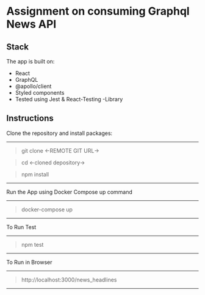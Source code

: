 # Assignment on consuming Graphql News API

## Stack

The app is built on:
* React
* GraphQL 
* @apollo/client
* Styled components
* Tested using Jest & React-Testing -Library

## Instructions

Clone the repository and install packages:
*************
> git clone <-REMOTE GIT URL->

> cd <-cloned depository->

> npm install
*************

Run the App using Docker Compose up command
*******************
> docker-compose up
*******************

To Run Test
****************
> npm test
****************

To Run in Browser
****************
> http://localhost:3000/news_headlines
****************
